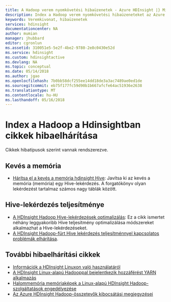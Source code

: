 ```yaml
---
title: A Hadoop verem nyomkövetési hibaüzenetek - Azure HDInsight |} Microsoft Docs
description: Index a Hadoop verem nyomkövetési hibaüzeneteket az Azure HDInsight. A hiba található a listában, a hibaelhárítással kapcsolatos információkért.
keywords: Veremkivonat, hibaüzenetek
services: hdinsight
documentationcenter: NA
author: mumian
manager: jhubbard
editor: cgronlun
ms.assetid: 310051e5-5e2f-4be2-9780-2e8c0430e52d
ms.service: hdinsight
ms.custom: hdinsightactive
ms.devlang: NA
ms.topic: conceptual
ms.date: 05/14/2018
ms.author: jgao
ms.openlocfilehash: 7b0bb58dcf255ee14dd18de3a3ac7489ae0ed1de
ms.sourcegitcommit: eb75f177fc59d90b1b667afcfe64ac51936e2638
ms.translationtype: MT
ms.contentlocale: hu-HU
ms.lasthandoff: 05/16/2018
---
```

# <a name="index-of-hadoop-in-hdinsight-troubleshooting-articles"></a>Index a Hadoop a Hdinsightban cikkek hibaelhárítása
Cikkek hibatípusok szerint vannak rendszerezve.

## <a name="out-of-memory-error"></a>Kevés a memória
* [Hárítsa el a kevés a memória hdinsight Hive](hdinsight-hadoop-hive-out-of-memory-error-oom.md): Javítsa ki az kevés a memória (memória) egy Hive-lekérdezés. A forgatókönyv olyan lekérdezést tartalmaz számos nagy táblák között.

## <a name="hive-query-performance"></a>Hive-lekérdezés teljesítménye
* [A HDInsight Hadoop Hive-lekérdezések optimalizálás](hdinsight-hadoop-optimize-hive-query.md): Ez a cikk ismertet néhány leggyakoribb Hive teljesítmény optimalizálása módszereket alkalmazhat a Hive-lekérdezéseket.
* [A HDInsight Hadoop-fürt Hive lekérdezés teljesítménnyel kapcsolatos problémák elhárítása](https://blogs.msdn.microsoft.com/bigdatasupport/2015/08/13/troubleshooting-hive-query-performance-in-hdinsight-hadoop-cluster/).

## <a name="more-troubleshooting-articles"></a>További hibaelhárítási cikkek
* [Információk a HDInsight Linuxon való használatáról](hdinsight-hadoop-linux-information.md)
* [A HDInsight Linux-alapú Hadooppal bejelentkezik hozzáférést YARN alkalmazás](hdinsight-hadoop-access-yarn-app-logs-linux.md)
* [Halommemória memóriaképek a Linux-alapú HDInsight Hadoop-szolgáltatások engedélyezése](hdinsight-hadoop-collect-debug-heap-dump-linux.md)
* [Az Azure HDInsight Hadoop-összetevők kibocsátási megjegyzései](hdinsight-release-notes.md)

